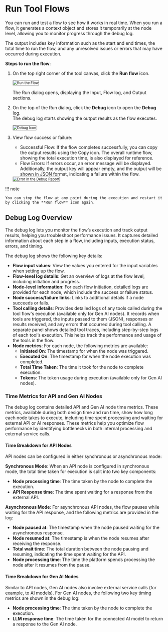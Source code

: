 # Run Tool Flows

You can run and test a flow to see how it works in real time. When you run a flow, it generates a context object and stores it temporarily at the node level, allowing you to monitor progress through the debug log.

The output includes key information such as the start and end times, the total time to run the flow, and any unresolved issues or errors that may have occurred during execution.


**Steps to run the flow**:

1. On the top right corner of the tool canvas, click the **Run flow** icon.

    <img src="../images/run-the-flow.png" alt="Run the Flow" title="Run the Flow" style="border: 1px solid gray; zoom:80%;">

    The Run dialog opens, displaying the Input, Flow log, and Output sections.

2. On the top of the Run dialog, click the **Debug** icon to open the **Debug** log.  
    The debug log starts showing the output results as the flow executes.


    <img src="../images/debug-icon.png" alt="Debug Icon" title="Debug Icon" style="border: 1px solid gray; zoom:80%;">

    
3. View flow success or failure:
    * Successful Flow: If the flow completes successfully, you can copy the output results using the Copy icon. The overall runtime flow, showing the total execution time, is also displayed for reference.
    * Flow Errors: If errors occur, an error message will be displayed. Additionally, the output key will appear empty, and the output will be shown in JSON format, indicating a failure within the flow.  

    <img src="../images/error-in-the-debug-report.png" alt="Error in the Debug Report" title="Error in the Debug Report" style="border: 1px solid gray; zoom:80%;">

!!! note

    You can stop the flow at any point during the execution and restart it by clicking the **Run flow** icon again.


## Debug Log Overview

The debug log lets you monitor the flow’s execution and track output results, helping you troubleshoot performance issues. It captures detailed information about each step in a flow, including inputs, execution status, errors, and timing.

The debug log shows the following key details:

* **Flow input values**: View the values you entered for the input variables when setting up the flow. 
* **Flow-level log details**: Get an overview of logs at the flow level, including initiation and progress.
* **Node-level information**: For each flow initiation, detailed logs are provided for each node, which include the success or failure status.
* **Node success/failure links**: Links to additional details if a node succeeds or fails.
* **Tool calling details**: Provides detailed logs of any tools called during the tool flow's execution (available only for Gen AI nodes). It records when tools are triggered, the inputs passed to them (JSON), responses or results received, and any errors that occurred during tool calling. A separate panel shows detailed tool traces, including step-by-step logs of each tool’s execution. This helps track the performance and usage of the tools in the flow.
* **Node metrics**: For each node, the following metrics are available:
    * **Initiated On**: The timestamp for when the node was triggered.
    * **Executed On**: The timestamp for when the node execution was completed.
    * **Total Time Taken**: The time it took for the node to complete execution.
    * **Tokens**: The token usage during execution (available only for Gen AI nodes).

### Time Metrics for API and Gen AI Nodes

The debug log contains detailed API and Gen AI node time metrics. These metrics, available during both design time and run time, show how long each node takes to execute, including time spent processing and waiting for external API or AI responses. These metrics help you optimize flow performance by identifying bottlenecks in both internal processing and external service calls.

#### Time Breakdown for API Nodes

API nodes can be configured in either synchronous or asynchronous mode:

**Synchronous Mode**: When an API node is configured in synchronous mode, the total time taken for execution is split into two key components:

* **Node processing time**: The time taken by the node to complete the execution.
* **API Response time**: The time spent waiting for a response from the external API.

**Asynchronous Mode**: For asynchronous API nodes, the flow pauses while waiting for the API response, and the following metrics are provided in the log:

* **Node paused at**: The timestamp when the node paused waiting for the asynchronous response.
* **Node resumed at**: The timestamp is when the node resumes after receiving the response.
* **Total wait time**: The total duration between the node pausing and resuming, indicating the time spent waiting for the API.
* **Node processing time**: The time the platform spends processing the node after it resumes from the pause.


#### Time Breakdown for Gen AI Nodes

Similar to API nodes, Gen AI nodes also involve external service calls (for example, to AI models). For Gen AI nodes, the following two key timing metrics are shown  in the debug log:

* **Node processing time**: The time taken by the node to complete the execution.
* **LLM response time**: The time taken for the connected AI model to return a response to the Gen AI node.